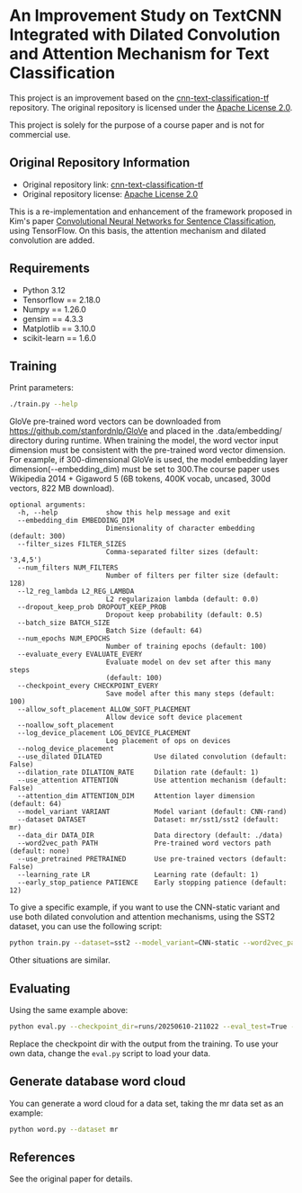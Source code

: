 # An Improvement Study on TextCNN Integrated with Dilated Convolution and Attention Mechanism for Text Classification

This project is an improvement based on the [cnn-text-classification-tf](http://www.wildml.com/2015/12/implementing-a-cnn-for-text-classification-in-tensorflow/) repository. The original repository is licensed under the [Apache License 2.0](http://www.apache.org/licenses/LICENSE-2.0).

This project is solely for the purpose of a course paper and is not for commercial use.

## Original Repository Information
- Original repository link: [cnn-text-classification-tf](http://www.wildml.com/2015/12/implementing-a-cnn-for-text-classification-in-tensorflow/)
- Original repository license: [Apache License 2.0](http://www.apache.org/licenses/LICENSE-2.0)

This is a re-implementation and enhancement of the framework proposed in Kim's paper [Convolutional Neural Networks for Sentence Classification](http://arxiv.org/abs/1408.5882), using TensorFlow. On this basis, the attention mechanism and dilated convolution are added.

## Requirements

- Python 3.12
- Tensorflow == 2.18.0
- Numpy == 1.26.0
- gensim == 4.3.3
- Matplotlib == 3.10.0
- scikit-learn == 1.6.0

## Training

Print parameters:

```bash
./train.py --help
```
GloVe pre-trained word vectors can be downloaded from https://github.com/stanfordnlp/GloVe and placed in the .data/embedding/ directory during runtime. When training the model, the word vector input dimension must be consistent with the pre-trained word vector dimension. For example, if 300-dimensional GloVe is used, the model embedding layer dimension(--embedding_dim) must be set to 300.The course paper uses Wikipedia 2014 + Gigaword 5 (6B tokens, 400K vocab, uncased, 300d vectors, 822 MB download).

```
optional arguments:
  -h, --help            show this help message and exit
  --embedding_dim EMBEDDING_DIM
                        Dimensionality of character embedding (default: 300)
  --filter_sizes FILTER_SIZES
                        Comma-separated filter sizes (default: '3,4,5')
  --num_filters NUM_FILTERS
                        Number of filters per filter size (default: 128)
  --l2_reg_lambda L2_REG_LAMBDA
                        L2 regularizaion lambda (default: 0.0)
  --dropout_keep_prob DROPOUT_KEEP_PROB
                        Dropout keep probability (default: 0.5)
  --batch_size BATCH_SIZE
                        Batch Size (default: 64)
  --num_epochs NUM_EPOCHS
                        Number of training epochs (default: 100)
  --evaluate_every EVALUATE_EVERY
                        Evaluate model on dev set after this many steps
                        (default: 100)
  --checkpoint_every CHECKPOINT_EVERY
                        Save model after this many steps (default: 100)
  --allow_soft_placement ALLOW_SOFT_PLACEMENT
                        Allow device soft device placement
  --noallow_soft_placement
  --log_device_placement LOG_DEVICE_PLACEMENT
                        Log placement of ops on devices
  --nolog_device_placement
  --use_dilated DILATED             Use dilated convolution (default: False)
  --dilation_rate DILATION_RATE     Dilation rate (default: 1)
  --use_attention ATTENTION         Use attention mechanism (default: False)
  --attention_dim ATTENTION_DIM     Attention layer dimension (default: 64)
  --model_variant VARIANT           Model variant (default: CNN-rand)
  --dataset DATASET                 Dataset: mr/sst1/sst2 (default: mr)
  --data_dir DATA_DIR               Data directory (default: ./data)
  --word2vec_path PATH              Pre-trained word vectors path (default: none)
  --use_pretrained PRETRAINED       Use pre-trained vectors (default: False)
  --learning_rate LR                Learning rate (default: 1)
  --early_stop_patience PATIENCE    Early stopping patience (default: 12)
```

To give a specific example, if you want to use the CNN-static variant and use both dilated convolution and attention mechanisms, using the SST2 dataset, you can use the following script:
```bash
python train.py --dataset=sst2 --model_variant=CNN-static --word2vec_path=./data/embedding/glove.6B.300d.txt --embedding_dim=300 --use_attention True --use_dilated True --dilation_rate 2
```
Other situations are similar.

## Evaluating
Using the same example above:
```bash
python eval.py --checkpoint_dir=runs/20250610-211022 --eval_test=True --dataset=sst2
```
Replace the checkpoint dir with the output from the training. To use your own data, change the `eval.py` script to load your data.

## Generate database word cloud
You can generate a word cloud for a data set, taking the mr data set as an example:
```bash
python word.py --dataset mr
```

## References
See the original paper for details.
